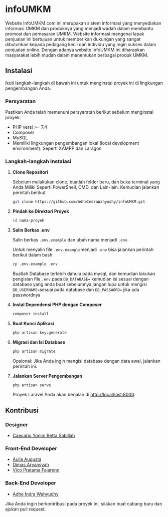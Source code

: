 # infoUMKM

Website InfoUMKM.com ini merupakan sistem informasi yang menyediakan informasi UMKM dan produknya yang menjadi wadah dalam membantu promosi dan pemasaran UMKM. Website informasi mengenai lapak penjualan ini bertujuan untuk memberikan dukungan yang sangat dibutuhkan kepada pedagang kecil dan individu yang ingin sukses dalam penjualan online. Dengan adanya website InfoUMKM ini diharapkan masyarakat lebih mudah dalam menemukan berbagai produk UMKM. 

## Instalasi

Ikuti langkah-langkah di bawah ini untuk menginstal proyek ini di lingkungan pengembangan Anda.

### Persyaratan

Pastikan Anda telah memenuhi persyaratan berikut sebelum menginstal proyek:

- PHP versi >= 7.4
- Composer
- MySQL 
- Memiliki lingkungan pengembangan lokal (local development environment). Seperti XAMPP dan Laragon

### Langkah-langkah Instalasi

1. **Clone Repositori**

    Sebelum melakukan clone, buatlah folder baru, dan buka terminal yang Anda Miliki Seperti PowerShell, CMD, dan Lain-lain.
    Kemudian jalankan perintah berikut

    ```bash
    git clone https://github.com/AdheIndraWahyudhy/infoUMKM.git
    ```

2. **Pindah ke Direktori Proyek**

    ```bash
    cd nama-proyek
    ```

3. **Salin Berkas .env**

    Salin berkas `.env.example` dan ubah nama menjadi `.env`.

    Untuk menyalin file `.env.example`menjadi `.env` bisa jalankan perintah berikut dalam bash.

    ```bash
    cp .env.example .env
    ```

    Buatlah Database terlebih dahulu pada mysql, dan kemudian lakukan pengisian file `.env` pada `DB_DATABASE=` kemudian isi sesuai dengan database yang anda buat sebelumnya jangan lupa untuk mengisi `DB_USERNAME=`sesuai pada database dan `DB_PASSWORD=` jika ada passwordnya

4. **Instal Dependensi PHP dengan Composer**

    ```bash
    composer install
    ```

5. **Buat Kunci Aplikasi**

    ```bash
    php artisan key:generate
    ```

6. **Migrasi dan Isi Database**

    ```bash
    php artisan migrate
    ```

    Opsional: Jika Anda ingin mengisi database dengan data awal, jalankan perintah ini.

7. **Jalankan Server Pengembangan**

    ```bash
    php artisan serve
    ```

    Proyek Laravel Anda akan berjalan di [http://localhost:8000](http://localhost:8000).

## Kontribusi


### Designer
- [Caecario Yonim Betta Sabillah](https://www.instagram.com/caecario.ybs_/)

### Front-End Developer
- [Aulia Augusta](https://www.instagram.com/gus.ta__/)
- [Dimas Aryansyah](https://www.instagram.com/aryandinataa/)
- [Vico Pratama Fajareno](https://www.instagram.com/vico_prtma27/)

### Back-End Developer
- [Adhe Indra Wahyudhy](https://github.com/AdheIndraWahyudhy)

Jika Anda ingin berkontribusi pada proyek ini, silakan buat cabang baru dan ajukan pull request.
